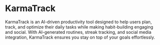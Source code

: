 # KarmaTrack
KarmaTrack is an AI-driven productivity tool designed to help users plan, track, and optimize their daily tasks while making habit-building engaging and social. With AI-generated routines, streak tracking, and social media integration, KarmaTrack ensures you stay on top of your goals effortlessly.
